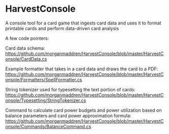 # HarvestConsole
A console tool for a card game that ingests card data and uses it to format printable cards and perform data-driven card analysis

A few code pointers:

Card data schema:
https://github.com/morganmaddren/HarvestConsole/blob/master/HarvestConsole/CardData.cs

Example formatter that takes in a card data and draws the card to a PDF:
https://github.com/morganmaddren/HarvestConsole/blob/master/HarvestConsole/Formatters/SpellFormatter.cs

String tokenizer used for typesetting the text portion of cards:
https://github.com/morganmaddren/HarvestConsole/blob/master/HarvestConsole/Typesetting/StringTokenizer.cs

Command to calculate card power budgets and power utilization based on balance parameters and card power approximation formula:
https://github.com/morganmaddren/HarvestConsole/blob/master/HarvestConsole/Commands/BalanceCommand.cs
